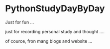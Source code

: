 # PythonStudyDayByDay

Just for fun ...

just for recording  personal study and  thought ....


of cource, fron mang blogs and website ...
